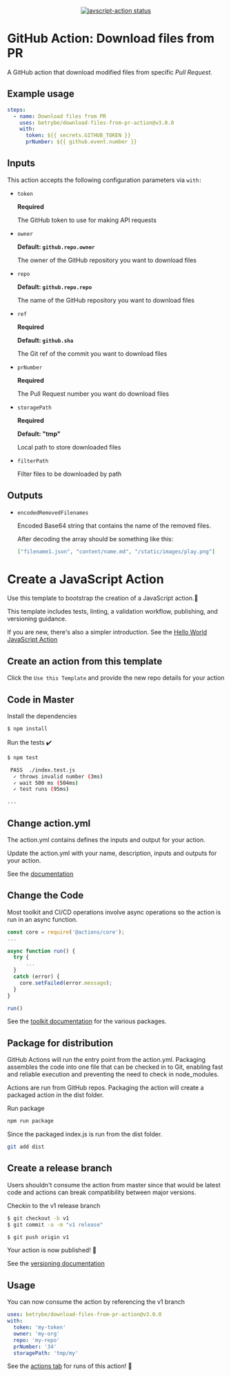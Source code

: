 
<p align="center">
  <a href="https://github.com/betrybe/download-files-from-pr-action/actions"><img alt="javscript-action status" src="https://github.com/betrybe/download-files-from-pr-action/workflows/units-test/badge.svg"></a>
</p>

# GitHub Action: Download files from PR

A GitHub action that download modified files from specific _Pull Request_.

## Example usage

```yaml
steps:
  - name: Download files from PR
    uses: betrybe/download-files-from-pr-action@v3.0.0
    with:
      token: ${{ secrets.GITHUB_TOKEN }}
      prNumber: ${{ github.event.number }}
```

## Inputs

This action accepts the following configuration parameters via `with:`

- `token`

  **Required**

  The GitHub token to use for making API requests

- `owner`

  **Default: `github.repo.owner`**

  The owner of the GitHub repository you want to download files

- `repo`

  **Default: `github.repo.repo`**

  The name of the GitHub repository you want to download files

- `ref`

  **Required**

  **Default: `github.sha`**

  The Git ref of the commit you want to download files

- `prNumber`

  **Required**

  The Pull Request number you want do download files

- `storagePath`

  **Required**

  **Default: "tmp"**

  Local path to store downloaded files

- `filterPath`

  Filter files to be downloaded by path

## Outputs

- `encodedRemovedFilenames`

  Encoded Base64 string that contains the name of the removed files.

  After decoding the array should be something like this:
  ```json
  ["filename1.json", "content/name.md", "/static/images/play.png"]
  ```

# Create a JavaScript Action

Use this template to bootstrap the creation of a JavaScript action.:rocket:

This template includes tests, linting, a validation workflow, publishing, and versioning guidance.

If you are new, there's also a simpler introduction.  See the [Hello World JavaScript Action](https://github.com/actions/hello-world-javascript-action)

## Create an action from this template

Click the `Use this Template` and provide the new repo details for your action

## Code in Master

Install the dependencies
```bash
$ npm install
```

Run the tests :heavy_check_mark:
```bash
$ npm test

 PASS  ./index.test.js
  ✓ throws invalid number (3ms)
  ✓ wait 500 ms (504ms)
  ✓ test runs (95ms)

...
```

## Change action.yml

The action.yml contains defines the inputs and output for your action.

Update the action.yml with your name, description, inputs and outputs for your action.

See the [documentation](https://help.github.com/en/articles/metadata-syntax-for-github-actions)

## Change the Code

Most toolkit and CI/CD operations involve async operations so the action is run in an async function.

```javascript
const core = require('@actions/core');
...

async function run() {
  try {
      ...
  }
  catch (error) {
    core.setFailed(error.message);
  }
}

run()
```

See the [toolkit documentation](https://github.com/actions/toolkit/blob/master/README.md#packages) for the various packages.

## Package for distribution

GitHub Actions will run the entry point from the action.yml. Packaging assembles the code into one file that can be checked in to Git, enabling fast and reliable execution and preventing the need to check in node_modules.

Actions are run from GitHub repos.  Packaging the action will create a packaged action in the dist folder.

Run package

```bash
npm run package
```

Since the packaged index.js is run from the dist folder.

```bash
git add dist
```

## Create a release branch

Users shouldn't consume the action from master since that would be latest code and actions can break compatibility between major versions.

Checkin to the v1 release branch

```bash
$ git checkout -b v1
$ git commit -a -m "v1 release"
```

```bash
$ git push origin v1
```

Your action is now published! :rocket:

See the [versioning documentation](https://github.com/actions/toolkit/blob/master/docs/action-versioning.md)

## Usage

You can now consume the action by referencing the v1 branch

```yaml
uses: betrybe/download-files-from-pr-action@v3.0.0
with:
  token: 'my-token'
  owner: 'my-org'
  repo: 'my-repo'
  prNumber: '34'
  storagePath: 'tmp/my'
```

See the [actions tab](https://github.com/betrybe/download-files-from-pr-action/actions) for runs of this action! :rocket:
